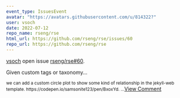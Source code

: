 ```yaml
---
event_type: IssuesEvent
avatar: "https://avatars.githubusercontent.com/u/814322?"
user: vsoch
date: 2022-07-12
repo_name: rseng/rse
html_url: https://github.com/rseng/rse/issues/60
repo_url: https://github.com/rseng/rse
---
```


<a href='https://github.com/vsoch' target='_blank'>vsoch</a> open issue <a href='https://github.com/rseng/rse/issues/60' target='_blank'>rseng/rse#60</a>.

<p>Given custom tags or taxonomy...</p><small>we can add a custom circle plot to show some kind of relationship in the jekyll-web template. https://codepen.io/samsonite123/pen/BxoxYd. ...</small><a href='https://github.com/rseng/rse/issues/60' target='_blank'>View Comment</a>